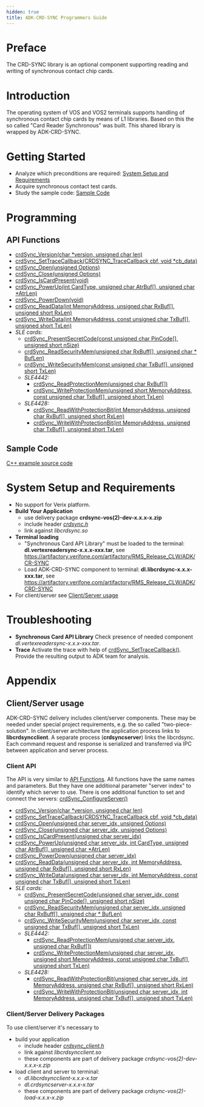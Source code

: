 ```yaml
---
hidden: true
title: ADK-CRD-SYNC Programmers Guide
---
```


# Preface <a href="#sec_crd_sync_preface" id="sec_crd_sync_preface"></a>

The CRD-SYNC library is an optional component supporting reading and writing of synchronous contact chip cards.

# Introduction <a href="#sec_crd_sync_introduction" id="sec_crd_sync_introduction"></a>

The operating system of VOS and VOS2 terminals supports handling of synchronous contact chip cards by means of L1 libraries. Based on this the so called \"Card Reader Synchronous\" was built. This shared library is wrapped by ADK-CRD-SYNC.

# Getting Started <a href="#sec_crd_sync_getting_started" id="sec_crd_sync_getting_started"></a>

- Analyze which preconditions are required: [System Setup and Requirements](#sec_crd_sync_system_setup)
- Acquire synchronous contact test cards.
- Study the sample code: [Sample Code](#sub_sec_crd_sync_sample)

# Programming <a href="#sec_crd_sync_programming" id="sec_crd_sync_programming"></a>

## API Functions <a href="#sub_sec_crd_sync_api" id="sub_sec_crd_sync_api"></a>

- <a href="crdsync__client_8h.md#aad6e42b9b4a77a320b963da0d9ebd455">crdSync_Version(char *version, unsigned char len)</a>
- <a href="crdsync__client_8h.md#a3d9902893c6348c09d6d70f20b0a13b2">crdSync_SetTraceCallback(CRDSYNC_TraceCallback cbf, void *cb_data)</a>
- <a href="crdsync_8h.md#af2e8b408142c3fdf772936352aaec87a">crdSync_Open(unsigned Options)</a>
- <a href="crdsync_8h.md#a6f7218a5eddce4c7a642d1c020192934">crdSync_Close(unsigned Options)</a>
- <a href="crdsync_8h.md#a0337406ca951ed912c718448567f0c86">crdSync_IsCardPresent(void)</a>
- <a href="crdsync_8h.md#a54f538cdfe50976653de0ed7550a716b">crdSync_PowerUp(int CardType, unsigned char AtrBuf[], unsigned char *AtrLen)</a>
- <a href="crdsync_8h.md#aa210b9d21f89580090da29bf7b9de69d">crdSync_PowerDown(void)</a>
- <a href="crdsync_8h.md#afbd3dd4039b9bf6429ed7ea88d90826d">crdSync_ReadData(int MemoryAddress, unsigned char RxBuf[], unsigned short RxLen)</a>
- <a href="crdsync_8h.md#a74d8a2a3fedd23009bdbb24d34883b86">crdSync_WriteData(int MemoryAddress, const unsigned char TxBuf[], unsigned short TxLen)</a>
- *SLE cards:*
  - <a href="crdsync_8h.md#a0956e82cc1a12c4f1b9f27b6dd2d576c">crdSync_PresentSecretCode(const unsigned char PinCode[], unsigned short nSize)</a>
  - <a href="crdsync_8h.md#ad3eccb6485c7583082120d95981a6a38">crdSync_ReadSecurityMem(unsigned char RxBuff[], unsigned char * BufLen)</a>
  - <a href="crdsync_8h.md#aa41d492f0275f153748ef692748b1f8c">crdSync_WriteSecurityMem(const unsigned char TxBuf[], unsigned short TxLen)</a>
  - *SLE4442:*
    - <a href="crdsync_8h.md#a89f8fa5cd76e3b6c9a86f57281339f32">crdSync_ReadProtectionMem(unsigned char RxBuf[])</a>
    - <a href="crdsync_8h.md#a3e651310d7f0502e94062bffdadf102e">crdSync_WriteProtectionMem(unsigned short MemoryAddress, const unsigned char TxBuf[], unsigned short TxLen)</a>
  - *SLE4428:*
    - <a href="crdsync_8h.md#aa7f47bb821fe3ca17f13e5db732f8aed">crdSync_ReadWithProtectionBit(int MemoryAddress, unsigned char RxBuf[], unsigned short RxLen)</a>
    - <a href="crdsync_8h.md#a5d10ad831fab9466b20dd3ae4dccaa0e">crdSync_WriteWithProtectionBit(int MemoryAddress, unsigned char TxBuf[], unsigned short TxLen)</a>

## Sample Code <a href="#sub_sec_crd_sync_sample" id="sub_sec_crd_sync_sample"></a>

<a href="crdsync-demo_8cpp-example.md">C++ example source code</a>

# System Setup and Requirements <a href="#sec_crd_sync_system_setup" id="sec_crd_sync_system_setup"></a>

- No support for Verix platform.
- **Build Your Application**
  - use delivery package **crdsync-vos(2)-dev-x.x.x-x.zip**
  - include header *<a href="crdsync_8h.md">crdsync.h</a>*
  - link against *libcrdsync.so*
- **Terminal loading**
  - \"Synchronous Card API Library\" must be loaded to the terminal:
    **dl.vertexreadersync-x.x.x-xxx.tar**,
    see <a href="https://artifactory.verifone.com/artifactory/RMS_Release_CLW/ADK/CR-SYNC">https://artifactory.verifone.com/artifactory/RMS_Release_CLW/ADK/CR-SYNC</a>
  - Load ADK-CRD-SYNC component to terminal:
    **dl.libcrdsync-x.x.x-xxx.tar**,
    see <a href="https://artifactory.verifone.com/artifactory/RMS_Release_CLW/ADK/CRD-SYNC">https://artifactory.verifone.com/artifactory/RMS_Release_CLW/ADK/CRD-SYNC</a>
- For client/server see [Client/Server usage](#subsec_crd_sync_client_server)

# Troubleshooting <a href="#sec_crd_sync_troubleshooting" id="sec_crd_sync_troubleshooting"></a>

- **Synchronous Card API Library**
  Check presence of needed component *dl.vertexreadersync-x.x.x-xxx.tar*.
- **Trace**
  Activate the trace with help of <a href="crdsync_8h.md#a3d9902893c6348c09d6d70f20b0a13b2">crdSync_SetTraceCallback()</a>.
  Provide the resulting output to ADK team for analysis.

# Appendix <a href="#sec_crd_sync_appendix" id="sec_crd_sync_appendix"></a>

## Client/Server usage <a href="#subsec_crd_sync_client_server" id="subsec_crd_sync_client_server"></a>

ADK-CRD-SYNC delivery includes client/server components.
These may be needed under special project requirements, e.g. the so called \"two-piece-solution\".
In client/server architecture the application process links to **libcrdsyncclient**.
A separate process (**crdsyncserver**) links the libcrdsync.
Each command request and response is serialized and transferred via IPC between application and server process.

### Client API <a href="#subsubsec_crd_sync_client_server_api" id="subsubsec_crd_sync_client_server_api"></a>

The API is very similar to [API Functions](#sub_sec_crd_sync_api).
All functions have the same names and parameters. But they have one additional parameter \"server index\" to identify which server to use.
There is one additional function to set and connect the servers:
<a href="crdsync__client_8h.md#ab2e78bd9c5c6b74f19cea21b58cc46ff">crdSync_ConfigureServer()</a>

- <a href="crdsync__client_8h.md#aad6e42b9b4a77a320b963da0d9ebd455">crdSync_Version(char *version, unsigned char len)</a>
- <a href="crdsync__client_8h.md#a3d9902893c6348c09d6d70f20b0a13b2">crdSync_SetTraceCallback(CRDSYNC_TraceCallback cbf, void *cb_data)</a>
- <a href="crdsync__client_8h.md#ae4db0dd5e9a3959cb1c275398d12a5ab">crdSync_Open(unsigned char server_idx, unsigned Options)</a>
- <a href="crdsync__client_8h.md#ab0c482a0301b187a94c57efcb14cadbc">crdSync_Close(unsigned char server_idx, unsigned Options)</a>
- <a href="crdsync__client_8h.md#a6c35c135ee3df66ce32f0046b68ff136">crdSync_IsCardPresent(unsigned char server_idx)</a>
- <a href="crdsync__client_8h.md#a7ab38bf1f5e50e8abfcd793fbd0afaca">crdSync_PowerUp(unsigned char server_idx, int CardType, unsigned char AtrBuf[], unsigned char *AtrLen)</a>
- <a href="crdsync__client_8h.md#ac07f135ba2e36dd12e6b119c6595173f">crdSync_PowerDown(unsigned char server_idx)</a>
- <a href="crdsync__client_8h.md#a46ece5ab7da04e01c3e816dfbad788b9">crdSync_ReadData(unsigned char server_idx, int MemoryAddress, unsigned char RxBuf[], unsigned short RxLen)</a>
- <a href="crdsync__client_8h.md#ac37939611b8253d24be1eda8ec7ae0a9">crdSync_WriteData(unsigned char server_idx, int MemoryAddress, const unsigned char TxBuf[], unsigned short TxLen)</a>
- *SLE cards:*
  - <a href="crdsync__client_8h.md#aac1af40e85e5849800866c522caed887">crdSync_PresentSecretCode(unsigned char server_idx, const unsigned char PinCode[], unsigned short nSize)</a>
  - <a href="crdsync__client_8h.md#af865ea38609963f14c129e150586ce0e">crdSync_ReadSecurityMem(unsigned char server_idx, unsigned char RxBuff[], unsigned char * BufLen)</a>
  - <a href="crdsync__client_8h.md#a5f567f6f82f15f84a73e08a589da5a55">crdSync_WriteSecurityMem(unsigned char server_idx, const unsigned char TxBuf[], unsigned short TxLen)</a>
  - *SLE4442:*
    - <a href="crdsync__client_8h.md#afce4d1364cf78742a866311f793fd433">crdSync_ReadProtectionMem(unsigned char server_idx, unsigned char RxBuf[])</a>
    - <a href="crdsync__client_8h.md#a4d53646e79d8f7e0cd5ff8076328ebc7">crdSync_WriteProtectionMem(unsigned char server_idx, unsigned short MemoryAddress, const unsigned char TxBuf[], unsigned short TxLen)</a>
  - *SLE4428:*
    - <a href="crdsync__client_8h.md#afcab5a3b6a0f4e7fa248da2652653d8f">crdSync_ReadWithProtectionBit(unsigned char server_idx, int MemoryAddress, unsigned char RxBuf[], unsigned short RxLen)</a>
    - <a href="crdsync__client_8h.md#a55cf46f272ccde8eb8c2d1f4d37e490a">crdSync_WriteWithProtectionBit(unsigned char server_idx, int MemoryAddress, unsigned char TxBuf[], unsigned short TxLen)</a>

### Client/Server Delivery Packages <a href="#subsubsec_crd_sync_client_server_delivery" id="subsubsec_crd_sync_client_server_delivery"></a>

To use client/server it\'s necessary to

- build your application
  - include header *<a href="crdsync__client_8h.md">crdsync_client.h</a>*
  - link against *libcrdsyncclient.so*
  - these components are part of delivery package *crdsync-vos(2)-dev-x.x.x-x.zip*
- load client and server to terminal:
  - *dl.libcrdsyncclient-x.x.x-x.tar*
  - *dl.crdsyncserver-x.x.x-x.tar*
  - these components are part of delivery package *crdsync-vos(2)-load-x.x.x-x.zip*
